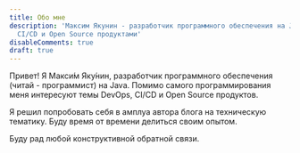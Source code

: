 ```yaml
---
title: Обо мне
description: 'Максим Якунин - разработчик программного обеспечения на Java, интересующийся DevOps, 
  CI/CD и Open Source продуктами'
disableComments: true
draft: true
---
```


Привет! Я Макси́м Яку́нин, разработчик программного обеспечения (читай - программист) на Java.
Помимо самого программирования меня интересуют темы DevOps, CI/CD и Open Source продуктов.

Я решил попробовать себя в амплуа автора блога на техническую тематику. 
Буду время от времени делиться своим опытом.

Буду рад любой конструктивной обратной связи.
